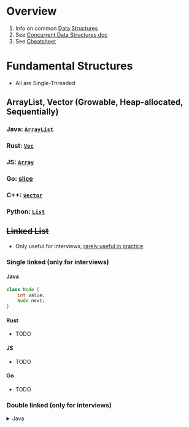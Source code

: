 # Overview
1. Info on common [Data Structures](https://en.wikipedia.org/wiki/Abstract_data_type)
1. See [Concurrent Data Structures doc](./data-structures.concurrent.md)
1. See [Cheatsheet](./data-structures.cheatsheet.md)

# Fundamental Structures
- All are Single-Threaded

## ArrayList, Vector (Growable, Heap-allocated, Sequentially)

### Java: [`ArrayList`](https://docs.oracle.com/en%2Fjava%2Fjavase%2F22%2Fdocs%2Fapi%2F%2F/java.base/java/util/ArrayList.html)

### Rust: [`Vec`](https://doc.rust-lang.org/std/vec/struct.Vec.html)

### JS: [`Array`](https://developer.mozilla.org/en-US/docs/Web/JavaScript/Reference/Global_Objects/Array)

### Go: [slice](https://pkg.go.dev/slices)

### C++: [`vector`](https://en.cppreference.com/w/cpp/container/vector)

### Python: [`List`](https://docs.python.org/3/tutorial/datastructures.html#more-on-lists)



## ~~Linked List~~
- Only useful for interviews, [rarely useful in practice](../java/collections.no_linkedlist.md)

### Single linked (only for interviews)

#### Java
```java
class Node {
    int value;
    Node next;
}
```

#### Rust
- TODO

#### JS
- TODO

#### Go
- TODO

### Double linked (only for interviews)

<details>
    <summary>Java</summary>

- Use [`LinkedList`](https://docs.oracle.com/en%2Fjava%2Fjavase%2F22%2Fdocs%2Fapi%2F%2F/java.base/java/util/LinkedList.html)
- TODO: Make a simple `Record`

```java
//TODO
```

<details>
    <summary>Rust</summary>

- TODO: https://doc.rust-lang.org/std/collections/struct.LinkedList.html
- TODO: Make a `struct` <-- TODO: non-trivial because of Option, Pin, Rc, etc

```rust
//TODO
```

</details>

<details>
    <summary>JS</summary>

- simple object example
```
//TODO
```

</details>

<details>
    <summary>Golang</summary>

- TODO: simple struct example
```
//TODO
```

</details>

<details>
    <summary>C++</summary>

- [list](https://en.cppreference.com/w/cpp/container/list)
```c++
//TODO
```

</details>


--------
# Adapter Containers (Single-Threaded)

## HashMap, HashTable (Associative Array)

<details>
    <summary>Java</summary>

- [`HashMap`](https://docs.oracle.com/en%2Fjava%2Fjavase%2F21%2Fdocs%2Fapi%2F%2F/java.base/java/util/HashMap.html)
- Backed by `Entry<K,V>[]`

```java
// TODO
```

</details>

<details>
    <summary>Rust</summary>

- [`HashMap`](https://doc.rust-lang.org/std/collections/struct.HashMap.html)

```rust
// TODO
```

</details>


<details>
    <summary>JS</summary>

- [`Map`](https://developer.mozilla.org/en-US/docs/Web/JavaScript/Reference/Global_Objects/Map) or [`object`](https://developer.mozilla.org/en-US/docs/Web/JavaScript/Reference/Global_Objects/Object)

```js
// TODO
```

</details>


<details>
    <summary>Golang</summary>

- [`map`](https://go.dev/blog/maps)

```go
// TODO
```

</details>

<details>
    <summary>C++</summary>

- [`unordered_map`](https://en.cppreference.com/w/cpp/container/unordered_map)

```c++
// TODO
```

</details>


## Ordered Map

<details>
    <summary>Java</summary>

- [`TreeMap`](https://docs.oracle.com/en%2Fjava%2Fjavase%2F22%2Fdocs%2Fapi%2F%2F/java.base/java/util/TreeMap.html)

```java
// TODO
```

</details>

<details>
    <summary>Rust</summary>

- [`BTreeMap`](https://doc.rust-lang.org/std/collections/struct.BTreeMap.html)
```rust
// TODO
```

</details>

<details>
    <summary>JS</summary>

- TODO

```js
// TODO
```

</details>

<details>
    <summary>Golang</summary>

- TODO
```go
// TODO
```

</details>

<details>
    <summary>C++</summary>

- [`map`](https://en.cppreference.com/w/cpp/container/map)
```c++
// TODO
```

</details>


## Stack, LIFO
- Backed by Array or Growable Array or Ring Buffer

<details>
    <summary>Java</summary>

- Use [`ArrayList`](https://docs.oracle.com/en%2Fjava%2Fjavase%2F22%2Fdocs%2Fapi%2F%2F/java.base/java/util/ArrayList.html) (behind [`SequencedCollection`](https://docs.oracle.com/en%2Fjava%2Fjavase%2F22%2Fdocs%2Fapi%2F%2F/java.base/java/util/SequencedCollection.html) reference)
    - Backed by Array (not threadsafe, not `synchronized`)
    - Avoid [~~`java.util.Stack`~~](https://docs.oracle.com/en%2Fjava%2Fjavase%2F22%2Fdocs%2Fapi%2F%2F/java.base/java/util/Stack.html) (backed by [`Vector`](https://docs.oracle.com/en/java/javase/21/docs/api/java.base/java/util/Vector.html) which uses `synchronized`, threadsafe, but slow)
    - [`.add()`](https://docs.oracle.com/en%2Fjava%2Fjavase%2F22%2Fdocs%2Fapi%2F%2F/java.base/java/util/ArrayList.html#add(java.lang.Object)) (like `::push`)
    - [`.removeLast()`](https://docs.oracle.com/en%2Fjava%2Fjavase%2F22%2Fdocs%2Fapi%2F%2F/java.base/java/util/ArrayList.html#removeLast()) (like `::pop`)
    - [`.isEmpty()`](https://docs.oracle.com/en%2Fjava%2Fjavase%2F22%2Fdocs%2Fapi%2F%2F/java.base/java/util/ArrayList.html#isEmpty())
    - [`.get(x.size() - 1)`](https://docs.oracle.com/en%2Fjava%2Fjavase%2F22%2Fdocs%2Fapi%2F%2F/java.base/java/util/ArrayList.html#getLast()) (like `::peek`)

</details>

<details>
    <summary>Rust</summary>

- Use [`Vec`](https://doc.rust-lang.org/std/vec/struct.Vec.html)
    - [`::push(...)`](https://doc.rust-lang.org/std/vec/struct.Vec.html#method.push)
    - [`::pop()`](https://doc.rust-lang.org/std/vec/struct.Vec.html#method.pop)
    - [`::is_empty()`](https://doc.rust-lang.org/std/vec/struct.Vec.html#method.is_empty)
    - [`::last()`](https://doc.rust-lang.org/std/vec/struct.Vec.html#method.last) (like `::peek`)

</details>


<details>
    <summary>JS</summary>

- TODO

</details>

<details>
    <summary>Golang</summary>

- TODO

</details>


## Queue, FIFO
- Backed by Array or Growable Array or Ring Buffer ~~or Linked List~~

<details>
    <summary>Java</summary>

- Use [`ArrayDeque`](https://docs.oracle.com/en%2Fjava%2Fjavase%2F22%2Fdocs%2Fapi%2F%2F/java.base/java/util/ArrayDeque.html) (standard Java)
    - Avoid [~~`LinkedList`~~](https://docs.oracle.com/en%2Fjava%2Fjavase%2F22%2Fdocs%2Fapi%2F%2F/java.base/java/util/LinkedList.html) for anything other than interviews
    - [`.offerLast(...)`](https://docs.oracle.com/en%2Fjava%2Fjavase%2F22%2Fdocs%2Fapi%2F%2F/java.base/java/util/ArrayDeque.html#offerLast(E))
    - [`.pollFirst()`](https://docs.oracle.com/en%2Fjava%2Fjavase%2F22%2Fdocs%2Fapi%2F%2F/java.base/java/util/ArrayDeque.html#pollFirst())
    - [`.isEmpty()`](https://docs.oracle.com/en%2Fjava%2Fjavase%2F22%2Fdocs%2Fapi%2F%2F/java.base/java/util/ArrayDeque.html#isEmpty())
    - [`.peekFirst()`](https://docs.oracle.com/en%2Fjava%2Fjavase%2F22%2Fdocs%2Fapi%2F%2F/java.base/java/util/Deque.html#peekFirst())

</details>

<details>
    <summary>Rust</summary>

- Use [`VecDeque`](https://doc.rust-lang.org/std/collections/struct.VecDeque.html)
    - Growable Ring-buffer, often implemented as [a collection of fixed sized arrays](./diagrams/deque.png)
    - [`::push_back(...)`](https://doc.rust-lang.org/std/collections/struct.VecDeque.html#method.push_back)
    - [`::pop_front()`](https://doc.rust-lang.org/std/collections/struct.VecDeque.html#method.pop_front)
    - [`::is_empty()`](https://doc.rust-lang.org/std/collections/struct.VecDeque.html#method.is_empty)
    - [`::front()`](https://doc.rust-lang.org/std/collections/struct.VecDeque.html#method.front)

</details>


<details>
    <summary>JS</summary>

- TODO:

</details>


<details>
    <summary>Golang</summary>

- TODO:

</details>


<details>
    <summary>C++</summary>

- Use [`deque`](https://en.cppreference.com/w/cpp/container/deque)

</details>


## [Ring Buffer (Cyclic Buffer)](https://en.wikipedia.org/wiki/Circular_buffer)
1. `O(1)` push, pop and lookup
1. Easy to drop oldest data
1. Useful for FIFO or LIFO
1. Useful when you only care about the latest n-items
    1. moving average, sliding window, streaming, ...
1. Memory efficient (can be stack allocated in some languages)
    1. Backed by Array or Growable Array
    1. Avoids overflows
1. Impl: "arraylike" with two pointers to `head` & `tail`

<details>
    <summary>Java</summary>

- Use [`ArrayDeque`](https://docs.oracle.com/en%2Fjava%2Fjavase%2F22%2Fdocs%2Fapi%2F%2F/java.base/java/util/ArrayDeque.html) (standard Java)
    - [`.offerLast(...)`](https://docs.oracle.com/en%2Fjava%2Fjavase%2F22%2Fdocs%2Fapi%2F%2F/java.base/java/util/ArrayDeque.html#offerLast(E))
    - [`.pollFirst()`](https://docs.oracle.com/en%2Fjava%2Fjavase%2F22%2Fdocs%2Fapi%2F%2F/java.base/java/util/ArrayDeque.html#pollFirst())
    - [`.isEmpty()`](https://docs.oracle.com/en%2Fjava%2Fjavase%2F22%2Fdocs%2Fapi%2F%2F/java.base/java/util/ArrayDeque.html#isEmpty())
    - [`.peekFirst()`](https://docs.oracle.com/en%2Fjava%2Fjavase%2F22%2Fdocs%2Fapi%2F%2F/java.base/java/util/Deque.html#peekFirst())
- 3rd party alternatives
    - Guava [`EvictingQueue`](https://www.javadoc.io/doc/com.google.guava/guava/latest/com/google/common/collect/EvictingQueue.html)
        - [`.add(...)`](https://guava.dev/releases/15.0/api/docs/com/google/common/collect/EvictingQueue.html#add(E))
        - [`.poll()`](https://guava.dev/releases/15.0/api/docs/com/google/common/collect/ForwardingQueue.html#poll())
        - [`.isEmpty()`](https://guava.dev/releases/15.0/api/docs/com/google/common/collect/ForwardingCollection.html#isEmpty())
        - [`.peek()`](https://guava.dev/releases/15.0/api/docs/com/google/common/collect/ForwardingQueue.html#peek())
    - Apache Commons [`CircularFifoQueue`](https://commons.apache.org/proper/commons-collections/javadocs/api-4.4/org/apache/commons/collections4/queue/CircularFifoQueue.html)

</details>

<details>
    <summary>Rust</summary>

- Use [`VecDeque`](https://doc.rust-lang.org/std/collections/struct.VecDeque.html)
    - Growable Ring-buffer
    - (same as Queue above)

```rust
// TODO
```

</details>

<details>
    <summary>JS</summary>

- TODO

```js
// TODO
```

</details>

<details>
    <summary>Golang</summary>

- TODO

```go
// TODO
```

</details>


## Heap, Priority Queue
- Worst case `O(log(n))` for both insert and removal

<details>
    <summary>Java</summary>

- Use [`PriorityQueue`](https://docs.oracle.com/en%2Fjava%2Fjavase%2F22%2Fdocs%2Fapi%2F%2F/java.base/java/util/PriorityQueue.html) (**min**-heap)
    - Backed by `Object[]`, growable
    - [`.offer(...)`](https://docs.oracle.com/en%2Fjava%2Fjavase%2F22%2Fdocs%2Fapi%2F%2F/java.base/java/util/PriorityQueue.html#offer(E))
    - [`.poll()`](https://docs.oracle.com/en%2Fjava%2Fjavase%2F22%2Fdocs%2Fapi%2F%2F/java.base/java/util/PriorityQueue.html#poll()) (remove smallest)
    - [`.isEmpty()`](https://docs.oracle.com/en%2Fjava%2Fjavase%2F22%2Fdocs%2Fapi%2F%2F/java.base/java/util/AbstractCollection.html#isEmpty())
    - [`.peek()`](https://docs.oracle.com/en%2Fjava%2Fjavase%2F22%2Fdocs%2Fapi%2F%2F/java.base/java/util/PriorityQueue.html#peek())

</details>

<details>
    <summary>Rust</summary>

- Use [`BinaryHeap`](https://doc.rust-lang.org/stable/std/collections/struct.BinaryHeap.html) (**max**-heap)
    - Backed by [`Vec`](https://doc.rust-lang.org/stable/std/vec/struct.Vec.html), growable
    - [`::push(...)`](https://doc.rust-lang.org/stable/std/collections/struct.BinaryHeap.html#method.push)
    - [`::pop()`](https://doc.rust-lang.org/stable/std/collections/struct.BinaryHeap.html#method.pop) (remove largest)
    - [`::peek()`](https://doc.rust-lang.org/stable/std/collections/struct.BinaryHeap.html#method.peek)
    - [`::is_empty()`](https://doc.rust-lang.org/stable/std/collections/struct.BinaryHeap.html#method.is_empty)

</details>

<details>
    <summary>JS</summary>

- TODO

```js
// TODO
```

</details>


<details>
    <summary>Golang</summary>

- TODO: https://pkg.go.dev/container/heap

```go
// TODO
```

</details>

<details>
    <summary>C++</summary>

- [`priority_queue`](https://en.cppreference.com/w/cpp/container/priority_queue)

</details>

<details>
    <summary>Python</summary>

- [`heapq`](https://docs.python.org/3/library/heapq.html)

</details>


## Binary Tree
1. Pre-order: current, left, right
    1. Useful for TODO
1. In-order:  left, current, right
    1. Useful for sorted iteration
1. Post-order: left, right, current
    1. Useful for deleting file tree

<details>
    <summary>Java</summary>

```java
public record Node<T>(
        T value,
        @Nullable Node<T> left,
        @Nullable Node<T> right) {

    Node {
        requireNonNull(value, "value is required and null.");
    }
}
```

</details>

<details>
    <summary>Rust</summary>

- TODO
```rust
// TODO
```

</details>

<details>
    <summary>JS</summary>

- TODO
```js
// TODO
```

</details>

<details>
    <summary>Golang</summary>

- TODO
```go
// TODO
```

</details>


## Binary Search Tree

<details>
    <summary>Java</summary>

- TODO
```java
// TODO
```

</details>

<details>
    <summary>Rust</summary>

- TODO
```rust
// TODO
```

</details>

<details>
    <summary>JS</summary>

- TODO
```js
// TODO
```

</details>

<details>
    <summary>Golang</summary>

- TODO
```go
// TODO
```

</details>


## Graph

<details>
    <summary>Java</summary>

- TODO
```java
// TODO
```

</details>

<details>
    <summary>Rust</summary>

- TODO
```rust
// TODO
```

</details>

<details>
    <summary>JS</summary>

- TODO
```js
// TODO
```

</details>

<details>
    <summary>Golang</summary>

- TODO
```go
// TODO
```

</details>


## Set

<details>
    <summary>Java</summary>

- TODO
```java
// TODO
```

</details>

<details>
    <summary>Rust</summary>

- TODO
```rust
// TODO
```

</details>

<details>
    <summary>JS</summary>

- TODO
```js
// TODO
```

</details>

<details>
    <summary>Golang</summary>

- TODO
```go
// TODO
```

</details>


--------
# Advanced Data Structures
- Should never need for an interview
- Sometimes useful in practice

## Trie

<details>
    <summary>Java</summary>

- TODO: evaluate: https://commons.apache.org/proper/commons-collections/javadocs/api-4.4/org/apache/commons/collections4/trie/PatriciaTrie.html
- TODO: evaluate: https://commons.apache.org/proper/commons-collections/javadocs/api-4.4/org/apache/commons/collections4/trie/UnmodifiableTrie.html

```rust
// TODO
```

</details>

<details>
    <summary>Rust</summary>

- TODO
```rust
// TODO
```

</details>

<details>
    <summary>JS</summary>

- TODO
```js
// TODO
```

</details>

<details>
    <summary>Golang</summary>

- TODO
```go
// TODO
```

</details>


## Treap
<details>
    <summary>Java</summary>

- TODO
```java
// TODO
```

</details>

<details>
    <summary>Rust</summary>

- TODO
```rust
// TODO
```

</details>

<details>
    <summary>JS</summary>

- TODO
```js
// TODO
```

</details>

<details>
    <summary>Golang</summary>

- TODO
```go
// TODO
```

</details>


## BloomFilter

<details>
    <summary>Java</summary>

- TODO
```java
// TODO
```

</details>

<details>
    <summary>Rust</summary>

- TODO
```rust
// TODO
```

</details>

<details>
    <summary>JS</summary>

- TODO
```js
// TODO
```

</details>

<details>
    <summary>Golang</summary>

- TODO
```go
// TODO
```

</details>

# HyperLogLog

<details>
    <summary>Java</summary>

- TODO
```java
// TODO
```

</details>

<details>
    <summary>Rust</summary>

- TODO
```rust
// TODO
```

</details>

<details>
    <summary>JS</summary>

- TODO
```js
// TODO
```

</details>

<details>
    <summary>Golang</summary>

- TODO
```go
// TODO
```

</details>

## Merkle Tree

<details>
    <summary>Java</summary>

- TODO
```java
// TODO
```

</details>

<details>
    <summary>Rust</summary>

- TODO
```rust
// TODO
```

</details>

<details>
    <summary>JS</summary>

- TODO
```js
// TODO
```

</details>

<details>
    <summary>Golang</summary>

- TODO
```go
// TODO
```

</details>

## MultiSet, Bag
- `Set` performance, but allowing duplicates (counted)

<details>
    <summary>Java</summary>

- TODO: evaluate: https://commons.apache.org/proper/commons-collections/javadocs/api-4.4/org/apache/commons/collections4/bag/HashBag.html
- TODO: evaluate: https://commons.apache.org/proper/commons-collections/javadocs/api-4.4/org/apache/commons/collections4/bag/TreeBag.html

```java
// TODO
```

</details>

<details>
    <summary>Rust</summary>

- TODO
```rust
// TODO
```

</details>

<details>
    <summary>JS</summary>

- TODO
```js
// TODO
```

</details>

<details>
    <summary>Golang</summary>

- TODO
```go
// TODO
```

</details>



# Other resources
1. https://www.mygreatlearning.com/blog/data-structures-using-java/
1. https://doc.rust-lang.org/std/collections/
